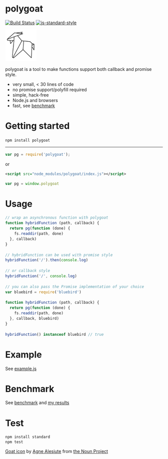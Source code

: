 polygoat
========

[![Build Status](https://img.shields.io/travis/sonnyp/polygoat/master.svg?style=flat-square)](https://travis-ci.org/sonnyp/polygoat/branches)
[![js-standard-style](https://img.shields.io/badge/code%20style-standard-brightgreen.svg?style=flat-square)](http://standardjs.com/)

![logo](./logo.png)

polygoat is a tool to make functions support both callback and promise style.

* very small, < 30 lines of code
* no promise support/polyfill required
* simple, hack-free
* Node.js and browsers
* fast, see [benchmark](#benchmark)

# Getting started


`npm install polygoat`

----

```javascript
var pg = require('polygoat');
```

or

```xml
<script src="node_modules/polygoat/index.js"></script>
```
```javascript
var pg = window.polygoat
```

# Usage

```js
// wrap an asynchronous function with polygoat
function hybridFunction (path, callback) {
  return pg(function (done) {
    fs.readdir(path, done)
  }, callback)
}

// hybridFunction can be used with promise style
hybridFunction('/').then(console.log)

// or callback style
hybridFunction('/', console.log)

// you can also pass the Promise implementation of your choice
var bluebird = require('bluebird')

function hybridFunction (path, callback) {
  return pg(function (done) {
    fs.readdir(path, done)
  }, callback, bluebird)
}

hybridFunction() instanceof bluebird // true
```

# Example

See [example.js](https://github.com/sonnyp/polygoat/blob/master/example.js)

# Benchmark

See [benchmark](https://github.com/sonnyp/polygoat/tree/master/benchmark) and [my results](https://github.com/sonnyp/polygoat/pull/7#issue-148967639)

# Test

```
npm install standard
npm test
```

[Goat icon](https://thenounproject.com/term/goat/301185/) by [Agne Alesiute](https://thenounproject.com/grrrauf) from [the Noun Project](https://thenounproject.com)
